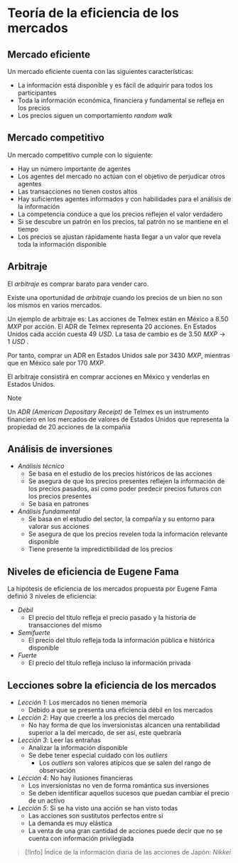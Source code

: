 # Teoría de la eficiencia de los mercados

## Mercado eficiente

Un mercado eficiente cuenta con las siguientes características:
- La información está disponible y es fácil de adquirir para todos los participantes
- Toda la información económica, financiera y fundamental se refleja en los precios
- Los precios siguen un comportamiento _random walk_


## Mercado competitivo

Un mercado competitivo cumple con lo siguiente:
- Hay un número importante de agentes
- Los agentes del mercado no actúan con el objetivo de perjudicar otros agentes
- Las transacciones no tienen costos altos
- Hay suficientes agentes informados y con habilidades para el análisis de la información
- La competencia conduce a que los precios reflejen el valor verdadero
- Si se descubre un patrón en los precios, tal patrón no se mantiene en el tiempo
- Los precios se ajustan rápidamente hasta llegar a un valor que revela toda la información disponible


## Arbitraje

El _arbitraje_ es comprar barato para vender caro.

Existe una oportunidad de _arbitraje_ cuando los precios de un bien no son los mismos en varios mercados.

Un ejemplo de arbitraje es:
Las acciones de Telmex están en México a $8.50\,\,MXP$ por acción.
El ADR de Telmex representa 20 acciones. En Estados Unidos cada acción cuesta $49\,\,USD$.
La tasa de cambio es de $3.50\,\,MXP \to 1\,\,USD$ .

Por tanto, comprar un ADR en Estados Unidos sale por $3430\,\,MXP$, mientras que en México sale por $170\,\,MXP$.

El arbitraje consistirá en comprar acciones en México y venderlas en Estados Unidos.

>[!Note]
>Un _ADR (American Depositary Receipt)_  de Telmex es un instrumento financiero en los mercados de valores de Estados Unidos que representa la propiedad de 20 acciones de la compañía


## Análisis de inversiones

- _Análisis técnico_
	- Se basa en el estudio de los precios históricos de las acciones
	- Se asegura de que los precios presentes reflejen la información de los precios pasados, así como poder predecir precios futuros con los precios presentes
	- Se basa en patrones
- _Análisis fundamental_
	- Se basa en el estudio del sector, la compañía y su entorno para valorar sus acciones
	- Se asegura de que los precios revelen toda la información relevante disponible
	- Tiene presente la impredictibilidad de los precios


## Niveles de eficiencia de Eugene Fama

La hipótesis de eficiencia de los mercados propuesta por Eugene Fama definió 3 niveles de eficiencia:
- _Débil_
	- El precio del título refleja el precio pasado y la historia de transacciones del mismo
- _Semifuerte_
	- El precio del título refleja toda la información pública e histórica disponible
- _Fuerte_
	- El precio del título refleja incluso la información privada


## Lecciones sobre la eficiencia de los mercados

- _Lección 1_: Los mercados no tienen memoria
	- Debido a que se presenta una eficiencia débil en los mercados
- _Lección 2_: Hay que creerle a los precios del mercado
	- No hay forma de que los inversionistas alcancen una rentabilidad superior a la del mercado, de ser así, este quebraría
- _Lección 3_: Leer las entrañas
	- Analizar la información disponible
	- Se debe tener especial cuidado con los _outliers_
		- Los _outliers_ son valores atípicos que se salen del rango de observación
- _Lección 4_: No hay ilusiones financieras
	- Los inversionistas no ven de forma romántica sus inversiones
	- Se deben identificar aquellos sucesos que puedan cambiar el precio de un activo
- _Lección 5_: Si se ha visto una acción se han visto todas
	- Las acciones son sustitutos perfectos entre sí
	- La demanda es muy elástica
	- La venta de una gran cantidad de acciones puede decir que no se cuenta con información privilegiada


>[!Info]
>Índice de la información diaria de las acciones de Japón: _Nikkei_

